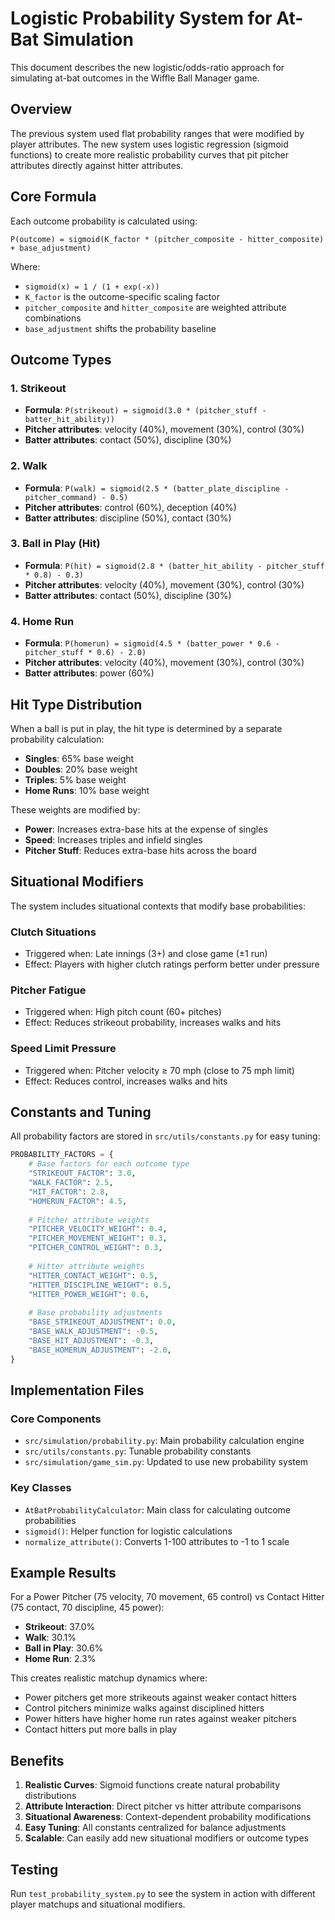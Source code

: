 # Logistic Probability System for At-Bat Simulation

This document describes the new logistic/odds-ratio approach for simulating at-bat outcomes in the Wiffle Ball Manager game.

## Overview

The previous system used flat probability ranges that were modified by player attributes. The new system uses logistic regression (sigmoid functions) to create more realistic probability curves that pit pitcher attributes directly against hitter attributes.

## Core Formula

Each outcome probability is calculated using:

```
P(outcome) = sigmoid(K_factor * (pitcher_composite - hitter_composite) + base_adjustment)
```

Where:
- `sigmoid(x) = 1 / (1 + exp(-x))`
- `K_factor` is the outcome-specific scaling factor
- `pitcher_composite` and `hitter_composite` are weighted attribute combinations
- `base_adjustment` shifts the probability baseline

## Outcome Types

### 1. Strikeout
- **Formula**: `P(strikeout) = sigmoid(3.0 * (pitcher_stuff - batter_hit_ability))`
- **Pitcher attributes**: velocity (40%), movement (30%), control (30%)
- **Batter attributes**: contact (50%), discipline (30%)

### 2. Walk
- **Formula**: `P(walk) = sigmoid(2.5 * (batter_plate_discipline - pitcher_command) - 0.5)`
- **Pitcher attributes**: control (60%), deception (40%)
- **Batter attributes**: discipline (50%), contact (30%)

### 3. Ball in Play (Hit)
- **Formula**: `P(hit) = sigmoid(2.8 * (batter_hit_ability - pitcher_stuff * 0.8) - 0.3)`
- **Pitcher attributes**: velocity (40%), movement (30%), control (30%)
- **Batter attributes**: contact (50%), discipline (30%)

### 4. Home Run
- **Formula**: `P(homerun) = sigmoid(4.5 * (batter_power * 0.6 - pitcher_stuff * 0.6) - 2.0)`
- **Pitcher attributes**: velocity (40%), movement (30%), control (30%)
- **Batter attributes**: power (60%)

## Hit Type Distribution

When a ball is put in play, the hit type is determined by a separate probability calculation:

- **Singles**: 65% base weight
- **Doubles**: 20% base weight  
- **Triples**: 5% base weight
- **Home Runs**: 10% base weight

These weights are modified by:
- **Power**: Increases extra-base hits at the expense of singles
- **Speed**: Increases triples and infield singles
- **Pitcher Stuff**: Reduces extra-base hits across the board

## Situational Modifiers

The system includes situational contexts that modify base probabilities:

### Clutch Situations
- Triggered when: Late innings (3+) and close game (±1 run)
- Effect: Players with higher clutch ratings perform better under pressure

### Pitcher Fatigue
- Triggered when: High pitch count (60+ pitches)
- Effect: Reduces strikeout probability, increases walks and hits

### Speed Limit Pressure
- Triggered when: Pitcher velocity ≥ 70 mph (close to 75 mph limit)
- Effect: Reduces control, increases walks and hits

## Constants and Tuning

All probability factors are stored in `src/utils/constants.py` for easy tuning:

```python
PROBABILITY_FACTORS = {
    # Base factors for each outcome type
    "STRIKEOUT_FACTOR": 3.0,
    "WALK_FACTOR": 2.5,
    "HIT_FACTOR": 2.8,
    "HOMERUN_FACTOR": 4.5,
    
    # Pitcher attribute weights
    "PITCHER_VELOCITY_WEIGHT": 0.4,
    "PITCHER_MOVEMENT_WEIGHT": 0.3,
    "PITCHER_CONTROL_WEIGHT": 0.3,
    
    # Hitter attribute weights  
    "HITTER_CONTACT_WEIGHT": 0.5,
    "HITTER_DISCIPLINE_WEIGHT": 0.5,
    "HITTER_POWER_WEIGHT": 0.6,
    
    # Base probability adjustments
    "BASE_STRIKEOUT_ADJUSTMENT": 0.0,
    "BASE_WALK_ADJUSTMENT": -0.5,
    "BASE_HIT_ADJUSTMENT": -0.3,
    "BASE_HOMERUN_ADJUSTMENT": -2.0,
}
```

## Implementation Files

### Core Components
- `src/simulation/probability.py`: Main probability calculation engine
- `src/utils/constants.py`: Tunable probability constants
- `src/simulation/game_sim.py`: Updated to use new probability system

### Key Classes
- `AtBatProbabilityCalculator`: Main class for calculating outcome probabilities
- `sigmoid()`: Helper function for logistic calculations
- `normalize_attribute()`: Converts 1-100 attributes to -1 to 1 scale

## Example Results

For a Power Pitcher (75 velocity, 70 movement, 65 control) vs Contact Hitter (75 contact, 70 discipline, 45 power):

- **Strikeout**: 37.0%
- **Walk**: 30.1%
- **Ball in Play**: 30.6%
- **Home Run**: 2.3%

This creates realistic matchup dynamics where:
- Power pitchers get more strikeouts against weaker contact hitters
- Control pitchers minimize walks against disciplined hitters
- Power hitters have higher home run rates against weaker pitchers
- Contact hitters put more balls in play

## Benefits

1. **Realistic Curves**: Sigmoid functions create natural probability distributions
2. **Attribute Interaction**: Direct pitcher vs hitter attribute comparisons
3. **Situational Awareness**: Context-dependent probability modifications
4. **Easy Tuning**: All constants centralized for balance adjustments
5. **Scalable**: Can easily add new situational modifiers or outcome types

## Testing

Run `test_probability_system.py` to see the system in action with different player matchups and situational modifiers.
